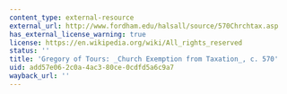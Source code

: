 ```yaml
---
content_type: external-resource
external_url: http://www.fordham.edu/halsall/source/570Chrchtax.asp
has_external_license_warning: true
license: https://en.wikipedia.org/wiki/All_rights_reserved
status: ''
title: 'Gregory of Tours: _Church Exemption from Taxation_, c. 570'
uid: add57e06-2c0a-4ac3-80ce-0cdfd5a6c9a7
wayback_url: ''
---
```

